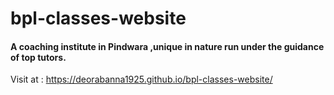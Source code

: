 # bpl-classes-website
#### A coaching institute in Pindwara ,unique in nature run under the guidance of top tutors.
Visit at : https://deorabanna1925.github.io/bpl-classes-website/
